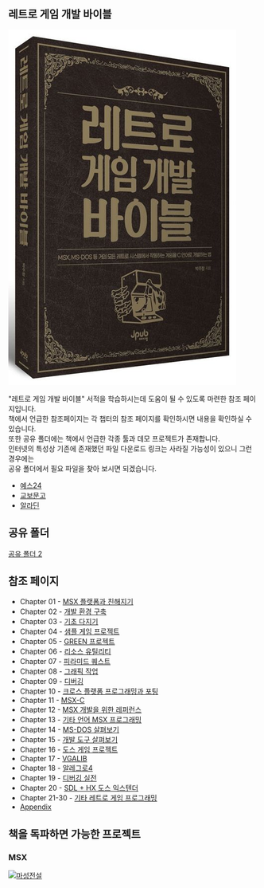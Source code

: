 ## 레트로 게임 개발 바이블  

![cover](cover.jpg)

"레트로 게임 개발 바이블" 서적을 학습하시는데 도움이 될 수 있도록 마련한 참조 페이지입니다.   
책에서 언급한 참조페이지는 각 챕터의 참조 페이지를 확인하시면 내용을 확인하실 수 있습니다.   
또한 공유 폴더에는 책에서 언급한 각종 툴과 데모 프로젝트가 존재합니다.     
인터넷의 특성상 기존에 존재했던 파일 다운로드 링크는 사라질 가능성이 있으니 그런 경우에는   
공유 폴더에서 필요 파일을 찾아 보시면 되겠습니다.   

* [예스24](http://www.yes24.com/Product/Goods/116258578)   
* [교보문고](https://product.kyobobook.co.kr/detail/S000200473470)   
* [알라딘](https://www.aladin.co.kr/shop/wproduct.aspx?ISBN=K202830147&start=pnaver_02)   

## 공유 폴더
[공유 폴더 2](http://naver.me/G3KwrLSz)  

## 참조 페이지 
* Chapter 01 - [MSX 플랫폼과 친해지기](https://github.com/pdpdds/retrogamedev/tree/main/Chapter01)  
* Chapter 02 - [개발 환경 구축](https://github.com/pdpdds/retrogamedev/tree/main/Chapter02)
* Chapter 03 - [기초 다지기](https://github.com/pdpdds/retrogamedev/tree/main/Chapter03)
* Chapter 04 - [샘플 게임 프로젝트](https://github.com/pdpdds/retrogamedev/tree/main/Chapter04)
* Chapter 05 - [GREEN 프로젝트](https://github.com/pdpdds/retrogamedev/tree/main/Chapter05)
* Chapter 06 - [리소스 유틸리티](https://github.com/pdpdds/retrogamedev/tree/main/Chapter06)
* Chapter 07 - [피라미드 퀘스트](https://github.com/pdpdds/retrogamedev/tree/main/Chapter07)
* Chapter 08 - [그래픽 작업](https://github.com/pdpdds/retrogamedev/tree/main/Chapter08)
* Chapter 09 - [디버깅](https://github.com/pdpdds/retrogamedev/tree/main/Chapter09)
* Chapter 10 - [크로스 플랫폼 프로그래밍과 포팅](https://github.com/pdpdds/retrogamedev/tree/main/Chapter10)
* Chapter 11 - [MSX-C](https://github.com/pdpdds/retrogamedev/tree/main/Chapter11)
* Chapter 12 - [MSX 개발을 위한 레퍼런스](https://github.com/pdpdds/retrogamedev/tree/main/Chapter12)
* Chapter 13 - [기타 언어 MSX 프로그래밍](https://github.com/pdpdds/retrogamedev/tree/main/Chapter13)
* Chapter 14 - [MS-DOS 살펴보기](https://github.com/pdpdds/retrogamedev/tree/main/Chapter14)
* Chapter 15 - [개발 도구 살펴보기](https://github.com/pdpdds/retrogamedev/tree/main/Chapter15)
* Chapter 16 - [도스 게임 프로젝트](https://github.com/pdpdds/retrogamedev/tree/main/Chapter16)
* Chapter 17 - [VGALIB](https://github.com/pdpdds/retrogamedev/tree/main/Chapter17)
* Chapter 18 - [알레그로4](https://github.com/pdpdds/retrogamedev/tree/main/Chapter18)
* Chapter 19 - [디버깅 실전](https://github.com/pdpdds/retrogamedev/tree/main/Chapter19)
* Chapter 20 - [SDL + HX 도스 익스텐더](https://github.com/pdpdds/retrogamedev/tree/main/Chapter20)
* Chapter 21-30 - [기타 레트로 게임 프로그래밍](https://github.com/pdpdds/retrogamedev/tree/main/Chapter21-30)
* [Appendix](https://github.com/pdpdds/retrogamedev/tree/main/%EB%B6%80%EB%A1%9D)

## 책을 독파하면 가능한 프로젝트
### MSX

[![마성전설](https://img.youtube.com/vi/NwzJ2HcUIrM/0.jpg)](https://youtu.be/NwzJ2HcUIrM) 




